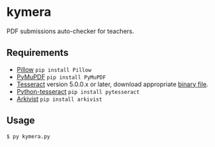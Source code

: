 # kymera
PDF submissions auto-checker for teachers.

## Requirements
- [Pillow](https://pypi.org/project/Pillow/) `pip install Pillow`
- [PyMuPDF](https://pypi.org/project/PyMuPDF/) `pip install PyMuPDF`
- [Tesseract](https://github.com/tesseract-ocr/tesseract) version 5.0.0.x or later, download appropriate [binary file](https://tesseract-ocr.github.io/tessdoc/Home.html).
- [Python-tesseract](https://pypi.org/project/pytesseract/) `pip install pytesseract`
- [Arkivist](https://pypi.org/project/arkivist/) `pip install arkivist`

## Usage
```bash
$ py kymera.py 
```